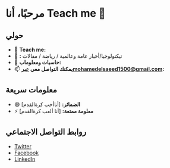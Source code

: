 # مرحبًا، أنا Teach me 👋

## حولي
- 📍 **Teach me:** 
- 🔭 **:** تيكنولوجيا/أخبار عامة وعالمية / رياضة / مقالات
- 🌱 **حاسبات ومعلوماب:** 
- 📫 **يمكنك التواصل معي عبرmohamedelsaeed1500@gmail.com:** 

## معلومات سريعة
- 😄 **الضمائر:** [أناأحب كرةالقدم]
- ⚡ **معلومة ممتعة:** [أنا ألعب كرةالقدم]

## روابط التواصل الاجتماعي
- [Twitter](#)
- [Facebook](#)
- [LinkedIn](#)

<!---
MohamedElsaeed-ME/MohamedElsaeed-ME is a ✨ special ✨ repository because its `README.md` (this file) appears on your GitHub profile.
You can click the Preview link to take a look at your changes.
--->
